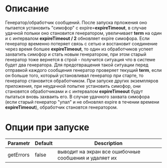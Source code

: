 # Описание
Генератор/обработчик сообщений. После запуска прложения оно пытается установить "симофор" с expire=**expireTimeout**, в случае удачной попыки оно становится генератором, увеличивает **term** на один и с интервалом **expireTimeout / 2** обновляет expire симофора. 
Если генератор временно потеряет связь с сетью и востановит соединение через время болшее **expireTimeout**, то один из обработчиков успеет захватить симофор и стать новым генератором, при этом старый генератор тоже вернется в строй - получится ситуация что в системе будет два генератора. Для предотвращения такой ситуации перед отправкой каждого сообщения генератор проверяет текущий **term**, если он больше того, который установливал генератор при старте, то генератор становится обработчиком.
При запуске других экземпляров приложения, при неудачной попытке установить симофор, они становятся обработчиками и с интервалом **expireTimeout** будут пытаться вновь захваить его. В случае удачного захвата симофора (если старый генератор "упал" и не обновлял expire в течении времени **expireTimeout**), обработчик становтся генератором.

# Опции при запуске
|Parametr|Default|Description|
|-|-|-|
|getErrors|false|выводит на экран все ошибочные сообшения и удаляет их|
